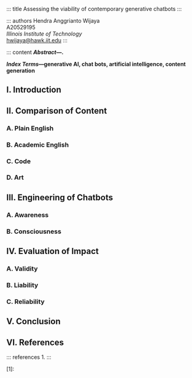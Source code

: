 ::: title
Assessing the viability of contemporary generative chatbots
:::

::: authors
Hendra Anggrianto Wijaya<br>A20529195<br>*Illinois Institute of Technology*<br>hwijaya@hawk.iit.edu
:::

::: content
**_Abstract_&mdash;.**

**_Index Terms_&mdash;generative AI, chat bots, artificial intelligence, content
generation**

## I. Introduction

## II. Comparison of Content

### A. Plain English

### B. Academic English

### C. Code

### D. Art

## III. Engineering of Chatbots

### A. Awareness

### B. Consciousness

## IV. Evaluation of Impact

### A. Validity

### B. Liability

### C. Reliability

## V. Conclusion

## VI. References

::: references
1.
:::

[1]:
